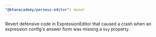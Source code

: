 ```yaml
---
"@khanacademy/perseus-editor": minor
---
```


Revert defensive code in ExpressionEditor that caused a crash when an expression config's answer form was missing a `key` property.
